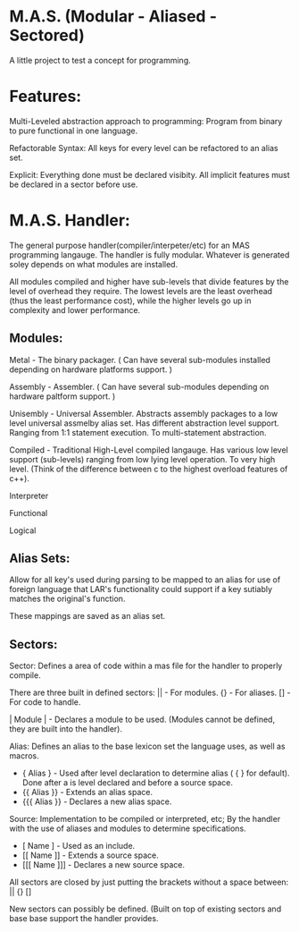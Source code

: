 # M.A.S. (Modular - Aliased - Sectored)
A little project to test a concept for programming.


# Features:

Multi-Leveled abstraction approach to programming: Program from binary to pure functional in one language.

Refactorable Syntax: All keys for every level can be refactored to an alias set.

Explicit: Everything done must be declared visibity. All implicit features must be declared in a sector before use.


# M.A.S. Handler:

The general purpose handler(compiler/interpeter/etc) for an MAS programming langauge. The handler is fully modular. Whatever is generated soley depends on what modules are installed.

All modules compiled and higher have sub-levels that divide features by the level of overhead they require. The lowest levels are the least overhead (thus the least performance cost), while the higher levels go up in complexity and lower performance.


## Modules:
Metal - The binary packager. 
( Can have several sub-modules installed depending on hardware platforms support. )

Assembly - Assembler.
( Can have several sub-modules depending on hardware paltform support. )

Unisembly - Universal Assembler. Abstracts assembly packages to a low level universal assmelby alias set. Has different abstraction level support. Ranging from 1:1 statement execution. To multi-statement abstraction.

Compiled - Traditional High-Level compiled langauge. Has various low level support (sub-levels) ranging from low lying level operation. To very high level. (Think of the difference between c to the highest overload features of c++). 

Interpreter

Functional

Logical


## Alias Sets:
Allow for all key's used during parsing to be mapped to an alias for use of foreign language that LAR's functionality could support if a key sutiably matches the original's function.

These mappings are saved as an alias set.


## Sectors:

Sector: Defines a area of code within a mas file for the handler to properly compile.

There are three built in defined sectors: || - For modules. {} - For aliases. [] - For code to handle.

| Module | - Declares a module to be used. (Modules cannot be defined, they are built into the handler).

Alias: Defines an alias to the base lexicon set the language uses, as well as macros.

* { Alias } - Used after level declaration to determine alias ( { } for default). Done after a is level declared and before a source space.
* {{ Alias }} - Extends an alias space.
* {{{ Alias }} - Declares a new alias space.

Source: Implementation to be compiled or interpreted, etc; By the handler with the use of aliases and modules to determine specifications.

* [ Name ] - Used as an include.
* [[ Name ]] - Extends a source space.
* [[[ Name ]]] - Declares a new source space.

All sectors are closed by just putting the brackets without a space between: || {} []

New sectors can possibly be defined. (Built on top of existing sectors and base base support the handler provides.
